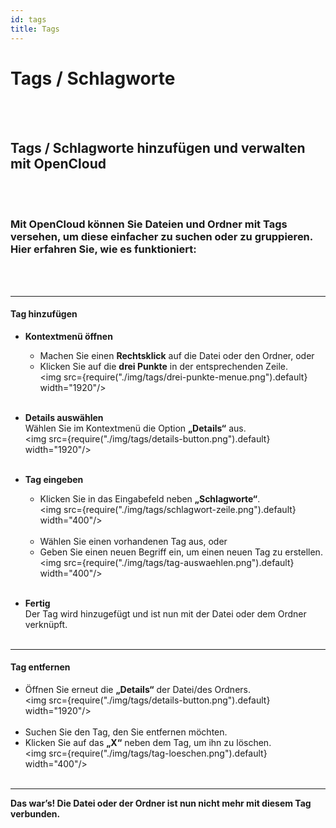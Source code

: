 ```yaml
---
id: tags
title: Tags
---
```

# Tags / Schlagworte
<br/><br/>

## Tags / Schlagworte hinzufügen und verwalten mit OpenCloud
<br/><br/>

### Mit OpenCloud können Sie Dateien und Ordner mit **Tags** versehen, um diese einfacher zu suchen oder zu gruppieren. Hier erfahren Sie, wie es funktioniert:
<br/><br/>

---

#### Tag hinzufügen

- **Kontextmenü öffnen**  
   - Machen Sie einen **Rechtsklick** auf die Datei oder den Ordner, oder  
   - Klicken Sie auf die **drei Punkte** in der entsprechenden Zeile.  
   <img src={require("./img/tags/drei-punkte-menue.png").default} width="1920"/>
<br/><br/>

- **Details auswählen**  
   Wählen Sie im Kontextmenü die Option **„Details“** aus.  
   <img src={require("./img/tags/details-button.png").default} width="1920"/>
<br/><br/>

- **Tag eingeben**  
   - Klicken Sie in das Eingabefeld neben **„Schlagworte“**.  
   <img src={require("./img/tags/schlagwort-zeile.png").default} width="400"/>
   <br/><br/>
   - Wählen Sie einen vorhandenen Tag aus, oder  
   - Geben Sie einen neuen Begriff ein, um einen neuen Tag zu erstellen.  
   <img src={require("./img/tags/tag-auswaehlen.png").default} width="400"/>
<br/><br/>

- **Fertig**  
   Der Tag wird hinzugefügt und ist nun mit der Datei oder dem Ordner verknüpft.
<br/><br/>

---

#### Tag entfernen

- Öffnen Sie erneut die **„Details“** der Datei/des Ordners.  
<img src={require("./img/tags/details-button.png").default} width="1920"/>
<br/><br/>
- Suchen Sie den Tag, den Sie entfernen möchten.  
- Klicken Sie auf das **„X“** neben dem Tag, um ihn zu löschen.  
<img src={require("./img/tags/tag-loeschen.png").default} width="400"/>
<br/><br/>

---

**Das war’s! Die Datei oder der Ordner ist nun nicht mehr mit diesem Tag verbunden.**